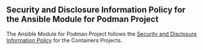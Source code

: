 ## Security and Disclosure Information Policy for the Ansible Module for Podman Project

The Ansible Module for Podman Project follows the [Security and Disclosure Information Policy](https://github.com/containers/common/blob/master/SECURITY.md) for the Containers Projects.

